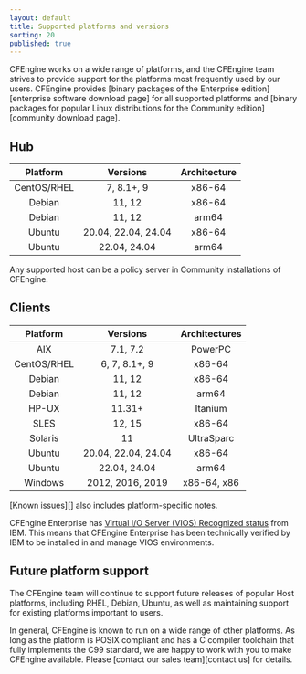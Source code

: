 ```yaml
---
layout: default
title: Supported platforms and versions
sorting: 20
published: true
---
```


CFEngine works on a wide range of platforms, and the CFEngine team strives to
provide support for the platforms most frequently used by our users. CFEngine
provides [binary packages of the Enterprise edition][enterprise software download page]
for all supported platforms and [binary packages for popular Linux distributions for the Community edition][community download page].

## Hub

| Platform    | Versions            | Architecture |
|:-----------:|:-------------------:|:------------:|
| CentOS/RHEL | 7, 8.1+, 9          | x86-64       |
| Debian      | 11, 12              | x86-64       |
| Debian      | 11, 12              | arm64        |
| Ubuntu      | 20.04, 22.04, 24.04 | x86-64       |
| Ubuntu      | 22.04, 24.04        | arm64        |

Any supported host can be a policy server in Community installations of CFEngine.

## Clients

| Platform    | Versions            | Architectures |
|:-----------:|:-------------------:|:-------------:|
| AIX         | 7.1, 7.2            | PowerPC       |
| CentOS/RHEL | 6, 7, 8.1+, 9       | x86-64        |
| Debian      | 11, 12              | x86-64        |
| Debian      | 11, 12              | arm64         |
| HP-UX       | 11.31+              | Itanium       |
| SLES        | 12, 15              | x86-64        |
| Solaris     | 11                  | UltraSparc    |
| Ubuntu      | 20.04, 22.04, 24.04 | x86-64        |
| Ubuntu      | 22.04, 24.04        | arm64         |
| Windows     | 2012, 2016, 2019    | x86-64, x86   |


[Known issues][] also includes platform-specific notes.


CFEngine Enterprise has [Virtual I/O Server (VIOS) Recognized status](http://www.ibm.com/partnerworld/gsd/solutiondetails.do?solution=48493) from IBM.
This means that CFEngine Enterprise has been technically verified by IBM
to be installed in and manage VIOS environments.

## Future platform support

The CFEngine team will continue to support future releases of popular Host
platforms, including RHEL, Debian, Ubuntu, as well as maintaining support for
existing platforms important to users.

In general, CFEngine is known to run on a wide range of other platforms. As long
as the platform is POSIX compliant and has a C compiler toolchain that fully
implements the C99 standard, we are happy to work with you to make CFEngine
available. Please [contact our sales team][contact us] for details.
